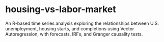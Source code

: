 # housing-vs-labor-market
An R-based time series analysis exploring the relationships between U.S. unemployment, housing starts, and completions using Vector Autoregression, with forecasts, IRFs, and Granger causality tests.
